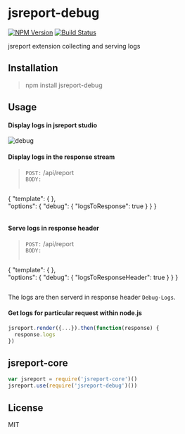 # jsreport-debug
[![NPM Version](http://img.shields.io/npm/v/jsreport-debug.svg?style=flat-square)](https://npmjs.com/package/jsreport-debug)
[![Build Status](https://travis-ci.org/jsreport/jsreport-debug.png?branch=master)](https://travis-ci.org/jsreport/jsreport-debug)

jsreport extension collecting and serving logs

## Installation

> npm install jsreport-debug

## Usage

#### Display logs in jsreport studio

![debug](http://jsreport.net/blog/jsreport-debug.gif)

#### Display logs in the response stream

> `POST:` /api/report<br/>
> `BODY:`<br/>
>```js 
   { 
      "template": { },    
      "options": { "debug": { "logsToResponse": true } }
   } 
>```

#### Serve logs in response header

> `POST:` /api/report<br/>
> `BODY:`<br/>
>```js 
   { 
      "template": { },    
      "options": { "debug": { "logsToResponseHeader": true } }
   } 
>```

The logs are then serverd in response header `Debug-Logs`.

#### Get logs for particular request within node.js
```js
jsreport.render({...}).then(function(response) {
  response.logs
})
```

## jsreport-core

```js
var jsreport = require('jsreport-core')()
jsreport.use(require('jsreport-debug')())
```

## License
MIT
